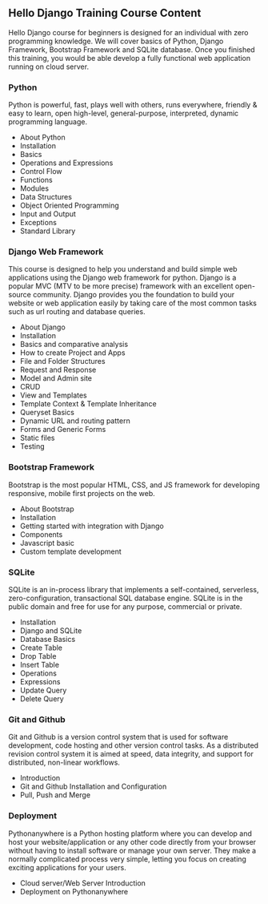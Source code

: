 ## Hello Django Training Course Content

Hello Django course for beginners is designed for an individual with zero programming knowledge. We will cover basics of Python, Django Framework, Bootstrap Framework and SQLite database. Once you finished this training, you would be able develop a fully functional web application running on cloud server.

### Python
Python is powerful, fast, plays well with others, runs everywhere, friendly & easy to learn, open  high-level, general-purpose, interpreted, dynamic programming language.
- About Python
- Installation
- Basics
- Operations and Expressions
- Control Flow
- Functions
- Modules
- Data Structures
- Object Oriented Programming
- Input and Output
- Exceptions
- Standard Library

### Django Web Framework
This course is designed to help you understand and build simple web applications using the Django web framework for python. Django is a popular MVC (MTV to be more precise) framework with an excellent open-source community. Django provides you the foundation to build your website or web application easily by taking care of the most common tasks such as url routing and database queries.
- About Django
- Installation
- Basics and comparative analysis
- How to create Project and Apps
- File and Folder Structures
- Request and Response
- Model and Admin site
- CRUD
- View and Templates
- Template Context & Template Inheritance
- Queryset Basics
- Dynamic URL and routing pattern
- Forms and Generic Forms
- Static files
- Testing

### Bootstrap Framework
Bootstrap is the most popular HTML, CSS, and JS framework for developing responsive, mobile first projects on the web.
- About Bootstrap
- Installation
- Getting started with integration with Django
- Components
- Javascript basic
- Custom template development

### SQLite
SQLite is an in-process library that implements a self-contained, serverless, zero-configuration, transactional SQL database engine. SQLite is in the public domain and free for use for any purpose, commercial or private.
- Installation
- Django and SQLite
- Database Basics
- Create Table
- Drop Table
- Insert Table
- Operations
- Expressions
- Update Query
- Delete Query

### Git and Github
Git and Github is a version control system that is used for software development, code hosting and other version control tasks. As a distributed revision control system it is aimed at speed, data integrity, and support for distributed, non-linear workflows.
- Introduction
- Git and Github Installation and Configuration
- Pull, Push and Merge

### Deployment
Pythonanywhere is a Python hosting platform where you can develop and host your website/application or any other code directly from your browser without having to install software or manage your own server. They make a normally complicated process very simple, letting you focus on creating exciting applications for your users.
- Cloud server/Web Server Introduction
- Deployment on Pythonanywhere
